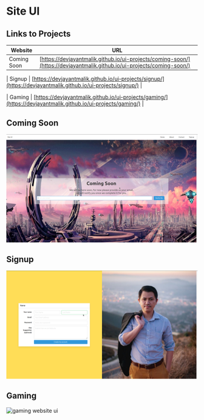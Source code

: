 # Site UI

## Links to Projects

| Website     | URL                                                                                                                    |
| ----------- | ---------------------------------------------------------------------------------------------------------------------- |
| Coming Soon | [https://devjayantmalik.github.io/ui-projects/coming-soon/](https://devjayantmalik.github.io/ui-projects/coming-soon/) |

| Signup | [https://devjayantmalik.github.io/ui-projects/signup/](https://devjayantmalik.github.io/ui-projects/signup/) |

| Gaming | [https://devjayantmalik.github.io/ui-projects/gaming/](https://devjayantmalik.github.io/ui-projects/gaming/) |

## Coming Soon

![coming soon website ui](./screenshots/coming-soon.png)

## Signup

![signup website ui](./screenshots/signup.png)

## Gaming

![gaming website ui](./screenshots/gaming.png)
